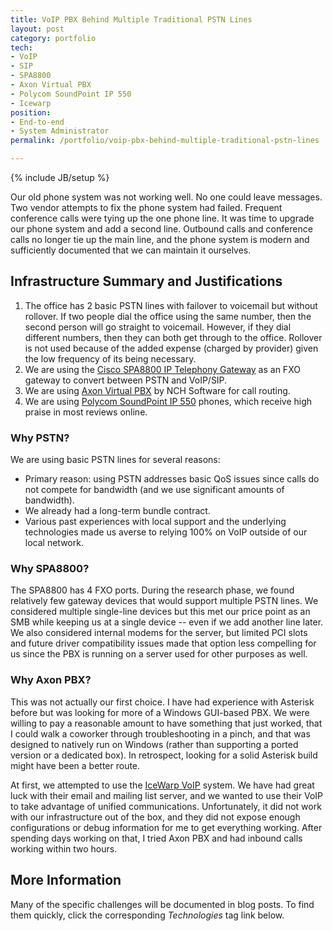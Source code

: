 ```yaml
---
title: VoIP PBX Behind Multiple Traditional PSTN Lines
layout: post
category: portfolio
tech:
- VoIP
- SIP
- SPA8800
- Axon Virtual PBX
- Polycom SoundPoint IP 550
- Icewarp
position:
- End-to-end
- System Administrator
permalink: /portfolio/voip-pbx-behind-multiple-traditional-pstn-lines

---
```

{% include JB/setup %}
<div id="node-163" class="node node-portfolio node-promoted">
  <div class="content clearfix">
    <div class="field field-name-body field-type-text-with-summary field-label-hidden"><div class="field-items"><div class="field-item even"><p>Our old phone system was not working well. No one could leave messages. Two vendor attempts to fix the phone system had failed. Frequent conference calls were tying up the one phone line. It was time to upgrade our phone system and add a second line. Outbound calls and conference calls no longer tie up the main line, and the phone system is modern and sufficiently documented that we can maintain it ourselves.</p>
<h2>
	Infrastructure Summary and Justifications</h2>
<ol><li>
		The office has 2 basic PSTN lines with failover to voicemail but without rollover. If two people dial the office using the same number, then the second person will go straight to voicemail. However, if they dial different numbers, then they can both get through to the office. Rollover is not used because of the added expense (charged by provider) given the low frequency of its being necessary.</li>
	<li>
		We are using the <a href="http://www.cisco.com/en/US/products/ps10446/index.html">Cisco SPA8800 IP Telephony Gateway</a> as an FXO gateway to convert between PSTN and VoIP/SIP.</li>
	<li>
		We are using <a href="http://www.nch.com.au/pbx/index.html">Axon Virtual PBX</a> by NCH Software for call routing.</li>
	<li>
		We are using <a href="http://www.polycom.com/products/voice/desktop_solutions/soundpoint/desk_phones/soundpoint_ip550.html">Polycom SoundPoint IP 550</a> phones, which receive high praise in most reviews online.</li>
</ol><h3>
	Why PSTN?</h3>
<p>We are using basic PSTN lines for several reasons:</p>
<ul><li>
		Primary reason: using PSTN addresses basic QoS issues since calls do not compete for bandwidth (and we use significant amounts of bandwidth).</li>
	<li>
		We already had a long-term bundle contract.</li>
	<li>
		Various past experiences with local support and the underlying technologies made us averse to relying 100% on VoIP outside of our local network.</li>
</ul><h3>
	Why SPA8800?</h3>
<p>The SPA8800 has 4 FXO ports. During the research phase, we found relatively few gateway devices that would support multiple PSTN lines. We considered multiple single-line devices but this met our price point as an SMB while keeping us at a single device -- even if we add another line later. We also considered internal modems for the server, but limited PCI slots and future driver compatibility issues made that option less compelling for us since the PBX is running on a server used for other purposes as well.</p>
<h3>
	Why Axon PBX?</h3>
<p>This was not actually our first choice. I have had experience with Asterisk before but was looking for more of a Windows GUI-based PBX. We were willing to pay a reasonable amount to have something that just worked, that I could walk a coworker through troubleshooting in a pinch, and that was designed to natively run on Windows (rather than supporting a ported version or a dedicated box). In retrospect, looking for a solid Asterisk build might have been a better route.</p>
<p>At first, we attempted to use the <a href="http://www.icewarp.com/products/sip_voip_server/">IceWarp VoIP</a> system. We have had great luck with their email and mailing list server, and we wanted to use their VoIP to take advantage of unified communications. Unfortunately, it did not work with our infrastructure out of the box, and they did not expose enough configurations or debug information for me to get everything working. After spending days working on that, I tried Axon PBX and had inbound calls working within two hours.</p>
<h2>
	More Information</h2>
<p>Many of the specific challenges will be documented in blog posts. To find them quickly, click the corresponding <em>Technologies</em> tag link below.</p>
</div></div></div>  </div>
</div>
